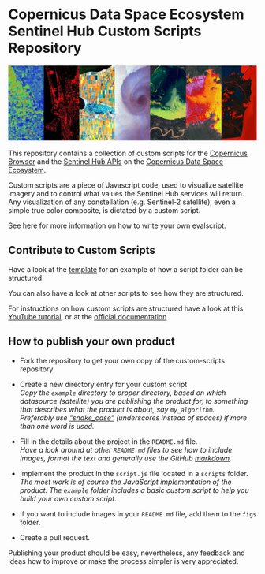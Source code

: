# Copernicus Data Space Ecosystem Sentinel Hub Custom Scripts Repository

![Examples of visualizations](./assets/images/custom-scripts-examples.jpg)

This repository contains a collection of custom scripts for the [Copernicus Browser](https://browser.dataspace.copernicus.eu/) and the [Sentinel Hub APIs](https://dataspace.copernicus.eu/analyse/apis/sentinel-hub) on the [Copernicus Data Space Ecosystem](https://dataspace.copernicus.eu/).

Custom scripts are a piece of Javascript code, used to visualize satellite imagery and to control what values the Sentinel Hub services will return. Any visualization of any constellation (e.g. Sentinel-2 satellite), even a simple true color composite, is dictated by a custom script.

See [here](https://documentation.dataspace.copernicus.eu/APIs/SentinelHub/Evalscript/V3.html) for more information on how to write your own evalscript.

## Contribute to Custom Scripts

Have a look at the [template](./contribute/example) for an example of how a script folder can be structured.

You can also have a look at other scripts to see how they are structured.

For instructions on how custom scripts are structured have a look at this [YouTube tutorial](https://www.youtube.com/watch?v=0OySOAL9lY4), or at the [official documentation](https://documentation.dataspace.copernicus.eu/APIs/SentinelHub/Evalscript.html).

## How to publish your own product

- Fork the repository to get your own copy of the custom-scripts repository

- Create a new directory entry for your custom script  
  _Copy the `example` directory to proper directory, based on which datasource (satellite) you are publishing the product for, to something that describes what the product is about, say `my_algorithm`._  
  _Preferably use ["snake_case"](https://simple.wikipedia.org/wiki/Snake_case) (underscores instead of spaces) if more than one word is used._
- Fill in the details about the project in the `README.md` file.  
  _Have a look around at other `README.md` files to see how to include images, format the text and generally use the GitHub [markdown](https://help.github.com/categories/writing-on-github/)._
- Implement the product in the `script.js` file located in a `scripts` folder.
  _The most work is of course the JavaScript implementation of the product. The `example` folder includes a basic custom script to help you build your own custom script._

- If you want to include images in your `README.md` file, add them to the `figs` folder.

- Create a pull request.

Publishing your product should be easy, nevertheless, any feedback and ideas how to improve or make the process simpler is very appreciated.
